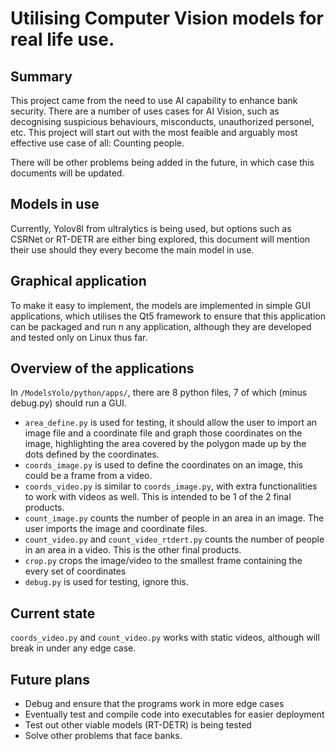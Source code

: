 # Utilising Computer Vision models for real life use.

## Summary

This project came from the need to use AI capability to enhance bank security.
There are a number of uses cases for AI Vision, such as decognising suspicious
behaviours, misconducts, unauthorized personel, etc. This project will start out
with the most feaible and arguably most effective use case of all: Counting
people.

There will be other problems being added in the future, in which case this
documents will be updated.

## Models in use

Currently, Yolov8l from ultralytics is being used, but options such as CSRNet or
RT-DETR are either bing explored, this document will mention their use should
they every become the main model in use.

## Graphical application

To make it easy to implement, the models are implemented in simple GUI
applications, which utilises the Qt5 framework to ensure that this application
can be packaged and run n any application, although they are developed and
tested only on Linux thus far.

## Overview of the applications

In `/ModelsYolo/python/apps/`, there are 8 python files, 7 of which (minus debug.py) should run a GUI.

- `area_define.py` is used for testing, it should allow the user to import an
  image file and a coordinate file and graph those coordinates on the image,
  highlighting the area covered by the polygon made up by the dots defined by
  the coordinates.
- `coords_image.py` is used to define the coordinates on an image, this could be a
  frame from a video.
- `coords_video.py` is similar to `coords_image.py`, with extra functionalities
  to work with videos as well. This is intended to be 1 of the 2 final products.
- `count_image.py` counts the number of people in an area in an image. The user
  imports the image and coordinate files.
- `count_video.py` and `count_video_rtdert.py` counts the number of people in an
  area in a video. This is the other final products.
- `crop.py` crops the image/video to the smallest frame containing the every set
  of coordinates
- `debug.py` is used for testing, ignore this.

## Current state

`coords_video.py` and `count_video.py` works with static videos, although will
break in under any edge case.

## Future plans

- Debug and ensure that the programs work in more edge cases
- Eventually test and compile code into executables for easier deployment
- Test out other viable models (RT-DETR) is being tested
- Solve other problems that face banks.
